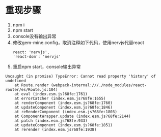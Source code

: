 # 重现步骤

1. npm i
1. npm start
1. console没有输出异常
1. 修改gem-mine.config，取消注释如下代码，使用nervjs代替react
    ```
    react: 'nervjs',
    'react-dom': 'nervjs'
    ```
1. 重启npm start，console输出异常
```
Uncaught (in promise) TypeError: Cannot read property 'history' of undefined
    at Route.render (webpack-internal:///./node_modules/react-router/es/Route.js:104)
    at eval (index.esm.js?68fe:1761)
    at errorCatcher (index.esm.js?68fe:1655)
    at renderComponent (index.esm.js?68fe:1760)
    at updateComponent (index.esm.js?68fe:1846)
    at reRenderComponent (index.esm.js?68fe:1803)
    at ComponentWrapper.update (index.esm.js?68fe:2144)
    at patch (index.esm.js?68fe:933)
    at updateComponent (index.esm.js?68fe:1851)
    at rerender (index.esm.js?68fe:1938)
```